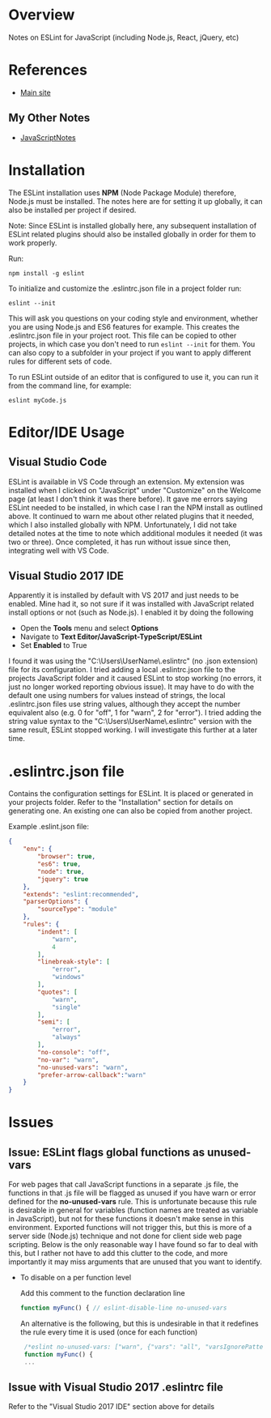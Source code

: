 # Overview

Notes on ESLint for JavaScript (including Node.js, React, jQuery, etc)

# References

* [Main site](https://eslint.org/)

## My Other Notes

* [JavaScriptNotes](https://github.com/GitLeeRepo/JavaScriptNotes/blob/master/JavaScriptNotes.md#overview)

# Installation

The ESLint installation uses **NPM** (Node Package Module) therefore, Node.js must be installed.  The notes here are for setting it up globally, it can also be installed per project if desired.

Note: Since ESLint is installed globally here, any subsequent installation of ESLint related plugins should also be installed globally in order for them to work properly.

Run:
```
npm install -g eslint
```

To initialize and customize the .eslintrc.json file in a project folder run:

```
eslint --init
```

This will ask you questions on your coding style and environment, whether you are using Node.js and ES6 features for example.  This creates the .eslintrc.json file in your project root.  This file can be copied to other projects, in which case you don't need to run `eslint --init` for them.  You can also copy to a subfolder in your project if you want to apply different rules for different sets of code.

To run ESLint outside of an editor that is configured to use it, you can run it from the command line, for example:

```
eslint myCode.js
```

# Editor/IDE Usage

## Visual Studio Code

ESLint is available in VS Code through an extension.  My extension was installed when I clicked on "JavaScript" under "Customize" on the Welcome page (at least I don't think it was there before).  It gave me errors saying ESLint needed to be installed, in which case I ran the NPM install as outlined above.  It continued to warn me about other related plugins that it needed, which I also installed globally with NPM.  Unfortunately, I did not take detailed notes at the time to note which additional modules it needed (it was two or three).  Once completed, it has run without issue since then, integrating well with VS Code.

## Visual Studio 2017 IDE

Apparently it is installed by default with VS 2017 and just needs to be enabled.  Mine had it, so not sure if it was installed with JavaScript related install options or not (such as Node.js).  I enabled it by doing the following

* Open the **Tools** menu and select **Options**
* Navigate to **Text Editor/JavaScript-TypeScript/ESLint**
* Set **Enabled** to True

I found it was using the "C:\\Users\\UserName\\.eslintrc" (no .json extension) file for its configuration.  I tried adding a local .eslintrc.json file to the projects JavaScript folder and it caused ESLint to stop working (no errors, it just no longer worked reporting obvious issue).  It may have to do with the default one using numbers for values instead of strings, the local .eslintrc.json files use string values, although they accept the number equivalent also (e.g. 0 for "off", 1 for "warn", 2 for "error").  I tried adding the string value syntax to the "C:\\Users\\UserName\\.eslintrc" version with the same result, ESLint stopped working.  I will investigate this further at a later time.

# .eslintrc.json file

Contains the configuration settings for ESLint.  It is placed or generated in your projects folder.  Refer to the "Installation" section for details on generating one. An existing one can also be copied from another project.

Example .eslint.json file:

```json
{
    "env": {
        "browser": true,
        "es6": true,
        "node": true,
        "jquery": true
    },
    "extends": "eslint:recommended",
    "parserOptions": {
        "sourceType": "module"
    },
    "rules": {
        "indent": [
            "warn",
            4
        ],
        "linebreak-style": [
            "error",
            "windows"
        ],
        "quotes": [
            "warn",
            "single"
        ],
        "semi": [
            "error",
            "always"
        ],
        "no-console": "off",
        "no-var": "warn",
        "no-unused-vars": "warn",
        "prefer-arrow-callback":"warn"
    }
}
```

# Issues

## Issue: ESLint flags global functions as unused-vars

For web pages that call JavaScript functions in a separate .js file, the functions in that .js file will be flagged as unused if you have warn or error defined for the **no-unused-vars** rule.  This is unfortunate because this rule is desirable in general for variables (function names are treated as variable in JavaScript), but not for these functions it doesn't make sense in this environment. Exported functions will not trigger this, but this is more of a server side (Node.js) technique and not done for client side web page scripting.  Below is the only reasonable way I have found so far to deal with this, but I rather not have to add this clutter to the code, and more importantly it may miss arguments that are unused that you want to identify.

* To disable on a per function level

  Add this comment to the function declaration line
  
  ```JavaScript
  function myFunc() { // eslint-disable-line no-unused-vars
  ```
  
  An alternative is the following, but this is undesirable in that it redefines the rule every time it is used (once for each function)
  
  ```JavaScript
   /*eslint no-unused-vars: ["warn", {"vars": "all", "varsIgnorePattern": "myFunc"}]*/
   function myFunc() {
   ...
  ```

## Issue with Visual Studio 2017 .eslintrc file

Refer to the "Visual Studio 2017 IDE" section above for details
